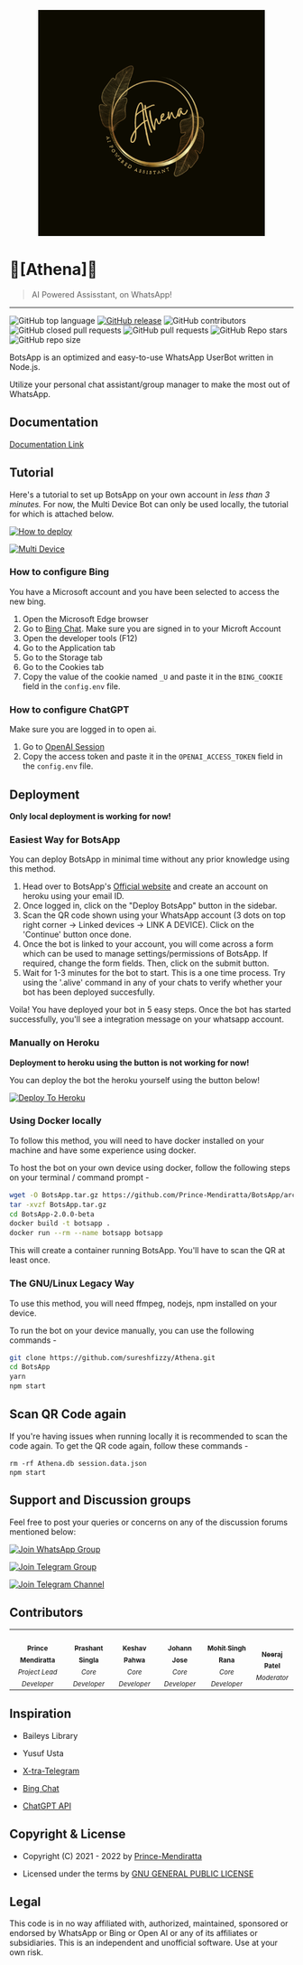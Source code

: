 <p align="center">
  <img src="images/Athena_Logo.png" height="400px"/>
</p>


# 💠[Athena]💠
> AI Powered Assisstant, on WhatsApp!
---
![GitHub top language](https://img.shields.io/github/languages/top/Prince-Mendiratta/BotsApp) [![GitHub release](https://img.shields.io/github/release/Prince-Mendiratta/BotsApp.svg)](https://github.com/bkimminich/juice-shop/releases/latest)
 ![GitHub contributors](https://img.shields.io/github/contributors/Prince-Mendiratta/BotsApp) ![GitHub closed pull requests](https://img.shields.io/github/issues-pr-closed/Prince-Mendiratta/BotsApp) ![GitHub pull requests](https://img.shields.io/github/issues-pr-raw/Prince-Mendiratta/BotsApp) ![GitHub Repo stars](https://img.shields.io/github/stars/Prince-Mendiratta/BotsApp?style=social) ![GitHub repo size](https://img.shields.io/github/repo-size/Prince-Mendiratta/BotsApp)

BotsApp is an optimized and easy-to-use WhatsApp UserBot written in Node.js.

Utilize your personal chat assistant/group manager to make the most out of WhatsApp.   



## Documentation

[Documentation Link](https://mybotsapp.com/documentation)


## Tutorial

Here's a tutorial to set up BotsApp on your own account in *less than 3 minutes.* For now, the Multi Device Bot can only be used locally, the tutorial for which is attached below.

[![How to deploy](https://img.shields.io/badge/How%20To-Deploy-red.svg?logo=Youtube)](https://www.youtube.com/watch?v=tGrjEZ3roY0&ab_channel=BotsApp)

[![Multi Device](https://img.shields.io/badge/Host%20Multi%20Device%20bot%20on-Windows-red.svg?logo=Youtube)](https://youtu.be/NZy4sZqncjg&ab_channel=BotsApp)


### How to configure Bing
You have a Microsoft account and you have been selected to access the new bing.
1. Open the Microsoft Edge browser
2. Go to [Bing Chat](https://www.bing.com/search?q=Bing+AI&showconv=1&FORM=hpcodx). Make sure you are signed in to your Microft Account
3. Open the developer tools (F12)
4. Go to the Application tab
5. Go to the Storage tab
6. Go to the Cookies tab
7. Copy the value of the cookie named `_U` and paste it in the `BING_COOKIE` field in the `config.env` file.

### How to configure  ChatGPT 
Make sure you are logged in to open ai.
1. Go to [OpenAI Session](https://chat.openai.com/api/auth/session)
2. Copy the access token and paste it in the `OPENAI_ACCESS_TOKEN` field in the `config.env` file.

## Deployment

<b>Only local deployment is working for now!</b>

### Easiest Way for BotsApp

You can deploy BotsApp in minimal time without any prior knowledge using this method.

1. Head over to BotsApp's [Official website](https://mybotsapp.com/) and create an account on heroku using your email ID.
2. Once logged in, click on the "Deploy BotsApp" button in the sidebar.
3. Scan the QR code shown using your WhatsApp account (3 dots on top right corner -> Linked devices -> LINK A DEVICE). Click on the 'Continue'      button once done.
4. Once the bot is linked to your account, you will come across a form which can be used to manage settings/permissions of BotsApp. If required,    change the form fields. Then, click on the submit button.
5. Wait for 1-3 minutes for the bot to start. This is a one time process. Try using the '.alive' command in any of your chats to verify whether    your bot has been deployed succesfully.

Voila! You have deployed your bot in 5 easy steps. Once the bot has started successfully, you'll see a integration message on your whatsapp account.

### Manually on Heroku

<b>Deployment to heroku using the button is not working for now!</b>

You can deploy the bot the heroku yourself using the button below!

[![Deploy To Heroku](https://www.herokucdn.com/deploy/button.svg)](https://dashboard.heroku.com/new?button-url=https%3A%2F%2Fgithub.com%2FPrince-Mendiratta%2FBotsApp%2Ftree%2Fmain&template=https%3A%2F%2Fgithub.com%2FPrince-Mendiratta%2FBotsApp%2Ftree%2Fmainhttps://dashboard.heroku.com/new?button-url=https%3A%2F%2Fgithub.com%2FPrince-Mendiratta%2FBotsApp%2Ftree%2Fmain&template=https%3A%2F%2Fgithub.com%2FPrince-Mendiratta%2FBotsApp%2Ftree%2Fmain)

### Using Docker locally

To follow this method, you will need to have docker installed on your machine and have some experience using docker.

To host the bot on your own device using docker, follow the following steps on your terminal / command prompt -

```bash
wget -O BotsApp.tar.gz https://github.com/Prince-Mendiratta/BotsApp/archive/refs/tags/v2.0.0-beta.tar.gz
tar -xvzf BotsApp.tar.gz
cd BotsApp-2.0.0-beta
docker build -t botsapp .
docker run --rm --name botsapp botsapp
```

This will create a container running BotsApp. You'll have to scan the QR at least once.

### The GNU/Linux Legacy Way

To use this method, you will need ffmpeg, nodejs, npm installed on your device.

To run the bot on your device manually, you can use the following commands -

```bash
git clone https://github.com/sureshfizzy/Athena.git
cd BotsApp
yarn
npm start
```

## Scan QR Code again
If you're having issues when running locally it is recommended to scan the code again. To get the QR code again, follow these commands -
```
rm -rf Athena.db session.data.json
npm start
```


## Support and Discussion groups

Feel free to post your queries or concerns on any of the discussion forums mentioned below:

[![Join WhatsApp Group](https://img.shields.io/badge/Join-WhatsApp%20Group-bl.svg?logo=WhatsApp)](https://chat.whatsapp.com/GPEHkFlspzOKpSBTsYx7Wt)

[![Join Telegram Group](https://img.shields.io/badge/Join-Telegram%20Group-blue.svg?logo=Telegram)](https://t.me/BotsAppChat)

[![Join Telegram Channel](https://img.shields.io/badge/Join-Telegram%20Channel-red.svg?logo=Telegram)](https://t.me/Prince-Mendiratta)



## Contributors

<!-- ALL-CONTRIBUTORS-LIST:START - Do not remove or modify this section -->
<!-- prettier-ignore-start -->
<!-- markdownlint-disable -->
<table>
  <tr>
    <td align="center"><a href="https://github.com/Prince-Mendiratta"><img src="https://avatars.githubusercontent.com/u/54077356?v=4?s=100" width="100px;" alt=""/><br /><sub><b>Prince Mendiratta</b></sub></a><br /><sub><i>Project Lead Developer</i></sub></td>
    <td align="center"><a href="https://github.com/Prashant-singla"><img src="https://avatars.githubusercontent.com/u/83973641?v=4?s=100" width="100px;" alt=""/><br /><sub><b>Prashant Singla</b></sub></a><br /><sub><i>Core Developer</i></sub></td>
    <td align="center"><a href="https://github.com/Keshav-Pahwa"><img src="https://avatars.githubusercontent.com/u/83963387?v=4?s=100" width="100px;" alt=""/><br /><sub><b>Keshav Pahwa</b></sub></a><br /><sub><i>Core Developer</i></sub></td>
    <td align="center"><a href="https://github.com/j0h4nn1410"><img src="https://avatars.githubusercontent.com/u/72455289?v=4?s=100" width="100px;" alt=""/><br /><sub><b>Johann Jose</b></sub></a><br /><sub><i>Core Developer</i></sub></td>
    <td align="center"><a href="https://github.com/Mohit161220"><img src="https://avatars.githubusercontent.com/u/83974093?v=4?s=100" width="100px;" alt=""/><br /><sub><b>Mohit Singh Rana</b></sub></a><br /><sub><i>Core Developer</i></sub></td>
    <td align="center"><a href="https://github.com/thegeek-dev"><img src="https://avatars.githubusercontent.com/u/70193222?v=4?s=100" width="100px;" alt=""/><br /><sub><b>Neeraj Patel</b></sub></a><br /><sub><i>Moderator</i></sub></td>
  </tr>
</table>

<!-- markdownlint-restore -->
<!-- prettier-ignore-end -->

<!-- ALL-CONTRIBUTORS-LIST:END -->



## Inspiration

- Baileys Library

- Yusuf Usta

- [X-tra-Telegram](https://github.com/Prince-Mendiratta/X-tra-Telegram)

- [Bing Chat](https://github.com/transitive-bullshit/bing-chat)

- [ChatGPT API](https://github.com/transitive-bullshit/chatgpt-api)


## Copyright & License
- Copyright (C) 2021 - 2022 by [Prince-Mendiratta](https://github.com/Prince-Mendiratta)

- Licensed under the terms by [GNU GENERAL PUBLIC LICENSE](https://github.com/Prince-Mendiratta/BotsApp/blob/main/LICENSE)

## Legal
This code is in no way affiliated with, authorized, maintained, sponsored or endorsed by WhatsApp or Bing or Open AI or any of its affiliates or subsidiaries. This is an independent and unofficial software. Use at your own risk.